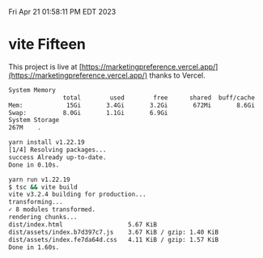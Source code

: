 Fri Apr 21 01:58:11 PM EDT 2023

# vite Fifteen


This project is live at [https://marketingpreference.vercel.app/](https://marketingpreference.vercel.app/) thanks to Vercel.

```bash
System Memory
               total        used        free      shared  buff/cache   available
Mem:            15Gi       3.4Gi       3.2Gi       672Mi       8.6Gi        10Gi
Swap:          8.0Gi       1.1Gi       6.9Gi
System Storage
267M	.
```
```bash
yarn install v1.22.19
[1/4] Resolving packages...
success Already up-to-date.
Done in 0.10s.
```
```bash
yarn run v1.22.19
$ tsc && vite build
vite v3.2.4 building for production...
transforming...
✓ 8 modules transformed.
rendering chunks...
dist/index.html                  5.67 KiB
dist/assets/index.b7d397c7.js    3.67 KiB / gzip: 1.40 KiB
dist/assets/index.fe7da64d.css   4.11 KiB / gzip: 1.57 KiB
Done in 1.60s.
```
